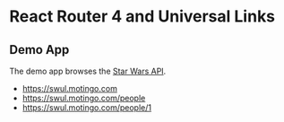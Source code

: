 # React Router 4 and Universal Links

## Demo App

The demo app browses the [Star Wars API](https://swapi.co).

- https://swul.motingo.com
- https://swul.motingo.com/people
- https://swul.motingo.com/people/1
